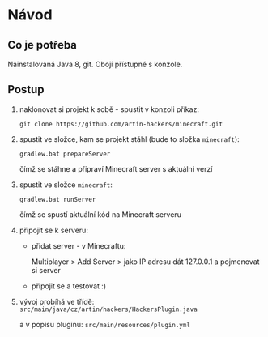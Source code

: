 # Návod 

## Co je potřeba

Nainstalovaná Java 8, git. Obojí přístupné s konzole.
 

## Postup

1. naklonovat si projekt k sobě - spustit v konzoli příkaz:
   
   `git clone https://github.com/artin-hackers/minecraft.git`

2. spustit ve složce, kam se projekt stáhl (bude to složka `minecraft`):
 
    `gradlew.bat prepareServer` 
    
    čímž se stáhne a připraví Minecraft server s aktuální verzí

3. spustit ve složce `minecraft`:

    `gradlew.bat runServer` 
    
    čímž se spustí aktuální kód na Minecraft serveru

4. připojit se k serveru:
    
    - přidat server - v Minecraftu:
     
        Multiplayer > Add Server > jako IP adresu dát 127.0.0.1 a pojmenovat si server
        
    - připojit se a testovat :)
    
5. vývoj probíhá ve třídě: `src/main/java/cz/artin/hackers/HackersPlugin.java` 
    
    a v popisu pluginu: `src/main/resources/plugin.yml`
